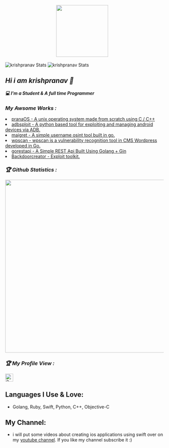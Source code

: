 <!-- Github README -->
<p align="center"><a href="https://github.com/krishpranav">
<img height="165" src="https://github-readme-stats.vercel.app/api?username=krishpranav&show_icons=true&include_all_commits=true&theme=react&cache_seconds=3200&hide_border=true" /></a>
&nbsp;&nbsp;&nbsp;
</a></p>


![krishpranav Stats](https://github-profile-summary-cards.vercel.app/api/cards/repos-per-language?username=krishpranav&theme=solarized_dark)
![krishpranav Stats](https://github-profile-summary-cards.vercel.app/api/cards/most-commit-language?username=krishpranav&theme=solarized_dark)

<h2><b><i>Hi i am krishpranav 👋</i></b></h2>
<b><i>💻 I'm a Student & A full time Programmer</i></b>

<h3><b><i> My Awsome Works :</i></b></h3>
<li> <a href="https://github.com/pranaOS/pranaOS">pranaOS - A unix operating system made from scratch using C / C++</a>
<li> <a href="https://github.com/krishpranav/adbsploit">adbsploit - A python based tool for exploiting and managing android devices via ADB.</a>
<li> <a href="https://github.com/krishpranav/maigret">maigret - A simple username osint tool built in go. </a> 
<li> <a href="https://github.com/krishpranav/wpscan">wpscan - wpscan is a vulnerability recognition tool in CMS Wordpress developed in Go.</a>
<li> <a href="https://github.com/krishpranav/gorestapi">gorestapi - A Simple REST Api Built Using Golang + Gin </a>
<li> <a href="https://github.com/krishpranav/Backdoorcreator">Backdoorcreator - Exploit toolkit.</a>



<h3><b><i>🏆 Github Statistics :</i></b></h3>
<a href="https://github.com/krishpranav"><img width=550 src="https://github-profile-trophy.vercel.app/?username=krishpranav&theme=dracula&no-frame=true&title=Followers,Stars,Commit,Repository,Issues"/></a>

<h3><b><i>🏆 My Profile View :</i></b></h3>
<a href="https://github.com/krishpranav"><img height="25" title="Counter" src="https://komarev.com/ghpvc/?username=krishpranav&color=blueviolet&style=flat-square"></a>

## Languages I Use & Love:
- Golang, Ruby, Swift, Python, C++, Objective-C


## My Channel:
- i will put some videos about creating ios applications using swift over on my [youtube channel](https://www.youtube.com/channel/UCW5diH8AVgy-b8BsDrDqNNw). If you like my channel subscribe it :)
